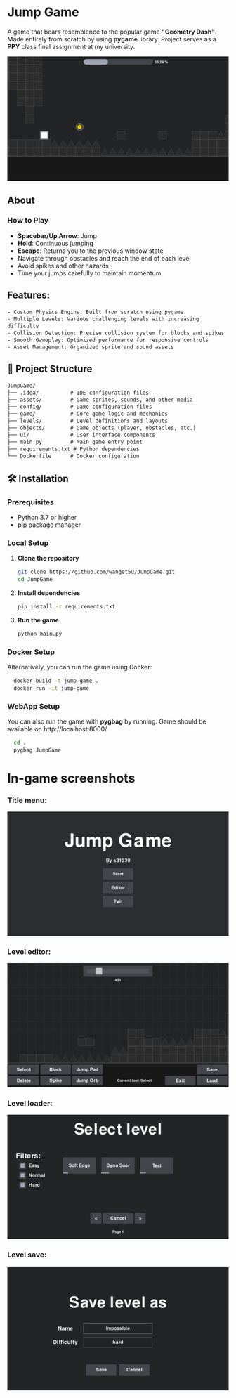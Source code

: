 # Jump Game

A game that bears resemblence to the popular game <b>"Geometry Dash"</b>. Made entirely from scratch by using <b>pygame</b> library. Project serves as a <b>PPY</b> class final assignment at my university.

![screenshot](assets/screenshot5.PNG)

## About 
    
### How to Play
- **Spacebar/Up Arrow**: Jump
- **Hold**: Continuous jumping
- **Escape**: Returns you to the previous window state
- Navigate through obstacles and reach the end of each level
- Avoid spikes and other hazards
- Time your jumps carefully to maintain momentum

## Features: </h4>

    - Custom Physics Engine: Built from scratch using pygame
    - Multiple Levels: Various challenging levels with increasing difficulty
    - Collision Detection: Precise collision system for blocks and spikes
    - Smooth Gameplay: Optimized performance for responsive controls
    - Asset Management: Organized sprite and sound assets

## 📁 Project Structure

```
JumpGame/
├── .idea/          # IDE configuration files
├── assets/         # Game sprites, sounds, and other media
├── config/         # Game configuration files
├── game/           # Core game logic and mechanics
├── levels/         # Level definitions and layouts
├── objects/        # Game objects (player, obstacles, etc.)
├── ui/             # User interface components
├── main.py         # Main game entry point
├── requirements.txt # Python dependencies
└── Dockerfile      # Docker configuration
```

## 🛠️ Installation

### Prerequisites

- Python 3.7 or higher
- pip package manager

### Local Setup

1. **Clone the repository**
   ```bash
   git clone https://github.com/wanget5u/JumpGame.git
   cd JumpGame
   ```

2. **Install dependencies**
   ```bash
   pip install -r requirements.txt
   ```

3. **Run the game**
   ```bash
   python main.py
   ```

### Docker Setup

Alternatively, you can run the game using Docker:

```bash
  docker build -t jump-game .
  docker run -it jump-game
```

### WebApp Setup

You can also run the game with <b>pygbag</b> by running. Game should be available on http://localhost:8000/
```bash
  cd .
  pygbag JumpGame
```

# In-game screenshots

### Title menu:

![screenshot](assets/screenshot1.PNG)

### Level editor:

![screenshot](assets/screenshot2.PNG)

### Level loader:

![screenshot](assets/screenshot3.PNG)

### Level save:

![screenshot](assets/screenshot4.PNG)